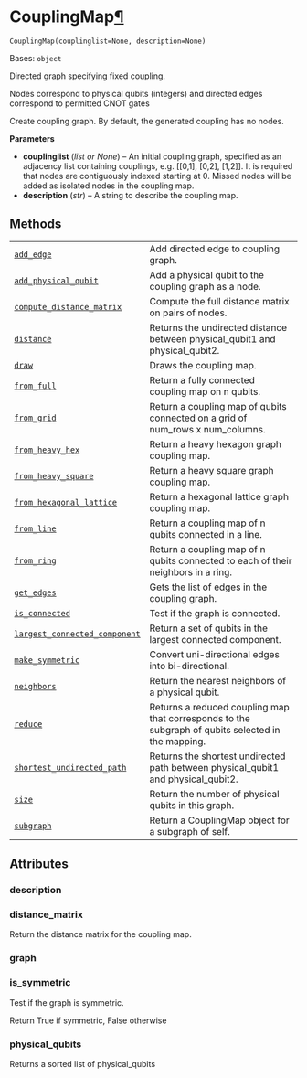 # CouplingMap[¶](#couplingmap "Permalink to this headline")

<span id="undefined" />

`CouplingMap(couplinglist=None, description=None)`

Bases: `object`

Directed graph specifying fixed coupling.

Nodes correspond to physical qubits (integers) and directed edges correspond to permitted CNOT gates

Create coupling graph. By default, the generated coupling has no nodes.

**Parameters**

*   **couplinglist** (*list or None*) – An initial coupling graph, specified as an adjacency list containing couplings, e.g. \[\[0,1], \[0,2], \[1,2]]. It is required that nodes are contiguously indexed starting at 0. Missed nodes will be added as isolated nodes in the coupling map.
*   **description** (*str*) – A string to describe the coupling map.

## Methods

|                                                                                                                                                                                                                  |                                                                                                    |
| ---------------------------------------------------------------------------------------------------------------------------------------------------------------------------------------------------------------- | -------------------------------------------------------------------------------------------------- |
| [`add_edge`](qiskit.transpiler.CouplingMap.add_edge#qiskit.transpiler.CouplingMap.add_edge "qiskit.transpiler.CouplingMap.add_edge")                                                                             | Add directed edge to coupling graph.                                                               |
| [`add_physical_qubit`](qiskit.transpiler.CouplingMap.add_physical_qubit#qiskit.transpiler.CouplingMap.add_physical_qubit "qiskit.transpiler.CouplingMap.add_physical_qubit")                                     | Add a physical qubit to the coupling graph as a node.                                              |
| [`compute_distance_matrix`](qiskit.transpiler.CouplingMap.compute_distance_matrix#qiskit.transpiler.CouplingMap.compute_distance_matrix "qiskit.transpiler.CouplingMap.compute_distance_matrix")                 | Compute the full distance matrix on pairs of nodes.                                                |
| [`distance`](qiskit.transpiler.CouplingMap.distance#qiskit.transpiler.CouplingMap.distance "qiskit.transpiler.CouplingMap.distance")                                                                             | Returns the undirected distance between physical\_qubit1 and physical\_qubit2.                     |
| [`draw`](qiskit.transpiler.CouplingMap.draw#qiskit.transpiler.CouplingMap.draw "qiskit.transpiler.CouplingMap.draw")                                                                                             | Draws the coupling map.                                                                            |
| [`from_full`](qiskit.transpiler.CouplingMap.from_full#qiskit.transpiler.CouplingMap.from_full "qiskit.transpiler.CouplingMap.from_full")                                                                         | Return a fully connected coupling map on n qubits.                                                 |
| [`from_grid`](qiskit.transpiler.CouplingMap.from_grid#qiskit.transpiler.CouplingMap.from_grid "qiskit.transpiler.CouplingMap.from_grid")                                                                         | Return a coupling map of qubits connected on a grid of num\_rows x num\_columns.                   |
| [`from_heavy_hex`](qiskit.transpiler.CouplingMap.from_heavy_hex#qiskit.transpiler.CouplingMap.from_heavy_hex "qiskit.transpiler.CouplingMap.from_heavy_hex")                                                     | Return a heavy hexagon graph coupling map.                                                         |
| [`from_heavy_square`](qiskit.transpiler.CouplingMap.from_heavy_square#qiskit.transpiler.CouplingMap.from_heavy_square "qiskit.transpiler.CouplingMap.from_heavy_square")                                         | Return a heavy square graph coupling map.                                                          |
| [`from_hexagonal_lattice`](qiskit.transpiler.CouplingMap.from_hexagonal_lattice#qiskit.transpiler.CouplingMap.from_hexagonal_lattice "qiskit.transpiler.CouplingMap.from_hexagonal_lattice")                     | Return a hexagonal lattice graph coupling map.                                                     |
| [`from_line`](qiskit.transpiler.CouplingMap.from_line#qiskit.transpiler.CouplingMap.from_line "qiskit.transpiler.CouplingMap.from_line")                                                                         | Return a coupling map of n qubits connected in a line.                                             |
| [`from_ring`](qiskit.transpiler.CouplingMap.from_ring#qiskit.transpiler.CouplingMap.from_ring "qiskit.transpiler.CouplingMap.from_ring")                                                                         | Return a coupling map of n qubits connected to each of their neighbors in a ring.                  |
| [`get_edges`](qiskit.transpiler.CouplingMap.get_edges#qiskit.transpiler.CouplingMap.get_edges "qiskit.transpiler.CouplingMap.get_edges")                                                                         | Gets the list of edges in the coupling graph.                                                      |
| [`is_connected`](qiskit.transpiler.CouplingMap.is_connected#qiskit.transpiler.CouplingMap.is_connected "qiskit.transpiler.CouplingMap.is_connected")                                                             | Test if the graph is connected.                                                                    |
| [`largest_connected_component`](qiskit.transpiler.CouplingMap.largest_connected_component#qiskit.transpiler.CouplingMap.largest_connected_component "qiskit.transpiler.CouplingMap.largest_connected_component") | Return a set of qubits in the largest connected component.                                         |
| [`make_symmetric`](qiskit.transpiler.CouplingMap.make_symmetric#qiskit.transpiler.CouplingMap.make_symmetric "qiskit.transpiler.CouplingMap.make_symmetric")                                                     | Convert uni-directional edges into bi-directional.                                                 |
| [`neighbors`](qiskit.transpiler.CouplingMap.neighbors#qiskit.transpiler.CouplingMap.neighbors "qiskit.transpiler.CouplingMap.neighbors")                                                                         | Return the nearest neighbors of a physical qubit.                                                  |
| [`reduce`](qiskit.transpiler.CouplingMap.reduce#qiskit.transpiler.CouplingMap.reduce "qiskit.transpiler.CouplingMap.reduce")                                                                                     | Returns a reduced coupling map that corresponds to the subgraph of qubits selected in the mapping. |
| [`shortest_undirected_path`](qiskit.transpiler.CouplingMap.shortest_undirected_path#qiskit.transpiler.CouplingMap.shortest_undirected_path "qiskit.transpiler.CouplingMap.shortest_undirected_path")             | Returns the shortest undirected path between physical\_qubit1 and physical\_qubit2.                |
| [`size`](qiskit.transpiler.CouplingMap.size#qiskit.transpiler.CouplingMap.size "qiskit.transpiler.CouplingMap.size")                                                                                             | Return the number of physical qubits in this graph.                                                |
| [`subgraph`](qiskit.transpiler.CouplingMap.subgraph#qiskit.transpiler.CouplingMap.subgraph "qiskit.transpiler.CouplingMap.subgraph")                                                                             | Return a CouplingMap object for a subgraph of self.                                                |

## Attributes

<span id="undefined" />

### description

<span id="undefined" />

### distance\_matrix

Return the distance matrix for the coupling map.

<span id="undefined" />

### graph

<span id="undefined" />

### is\_symmetric

Test if the graph is symmetric.

Return True if symmetric, False otherwise

<span id="undefined" />

### physical\_qubits

Returns a sorted list of physical\_qubits
